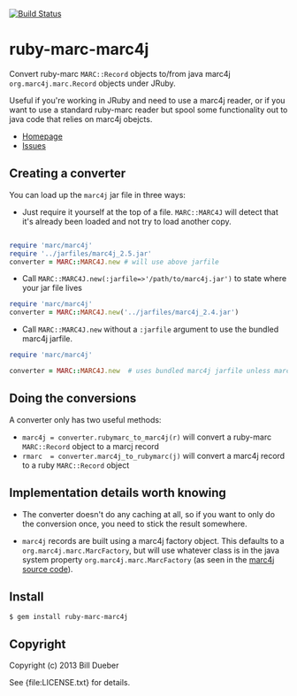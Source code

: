 [![Build Status](https://secure.travis-ci.org/billdueber/ruby-marc-marc4j.png)](http://travis-ci.org/billdueber/ruby-marc-marc4j)


# ruby-marc-marc4j

Convert ruby-marc `MARC::Record` objects to/from java marc4j `org.marc4j.marc.Record` objects under JRuby.

Useful if you're working in JRuby and need to use a marc4j reader, or if you want to use a standard ruby-marc reader but
spool some functionality out to java code that relies on marc4j obejcts.

* [Homepage](https://github.com/billdueber/ruby-marc-marc4j)
* [Issues](https://github.com/billdueber/ruby-marc-marc4j/issues)


## Creating a converter

You can load up the `marc4j` jar file in three ways:

* Just require it yourself at the top of a file. `MARC::MARC4J` will detect that it's already been loaded and not try to load another copy.

```ruby

require 'marc/marc4j'
require '../jarfiles/marc4j_2.5.jar'
converter = MARC::MARC4J.new # will use above jarfile
```

* Call `MARC::MARC4J.new(:jarfile=>'/path/to/marc4j.jar')` to state where your jar file lives

```ruby
require 'marc/marc4j'
converter = MARC::MARC4J.new('../jarfiles/marc4j_2.4.jar')
```

* Call `MARC::MARC4J.new` without a `:jarfile` argument to use the bundled marc4j jarfile.

```ruby
require 'marc/marc4j'

converter = MARC::MARC4J.new  # uses bundled marc4j jarfile unless marc4j is already loaded
```

## Doing the conversions

A converter only has two useful methods:

* `marc4j = converter.rubymarc_to_marc4j(r)` will convert a ruby-marc `MARC::Record` object to a marcj record
* `rmarc  = converter.marc4j_to_rubymarc(j)` will convert a marc4j record to a ruby `MARC::Record` object


## Implementation details worth knowing

* The converter doesn't do any caching at all, so if you want to only do the conversion once, you need to
stick the result somewhere. 

* `marc4j` records are built using a marc4j factory object. This defaults to a `org.marc4j.marc.MarcFactory`, but will
use whatever class is in the java system property `org.marc4j.marc.MarcFactory` (as seen in the [marc4j source code](https://github.com/marc4j/marc4j/blob/master/src/org/marc4j/marc/MarcFactory.java#L47)).

## Install

    $ gem install ruby-marc-marc4j

## Copyright

Copyright (c) 2013 Bill Dueber

See {file:LICENSE.txt} for details.
